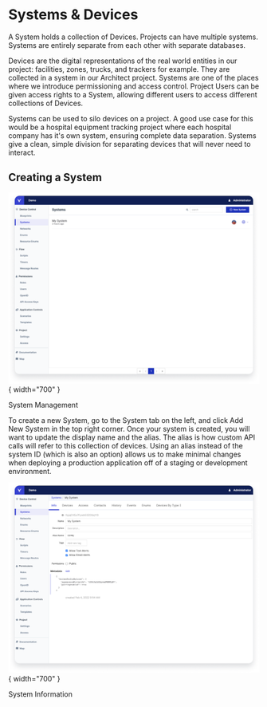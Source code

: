 # Systems & Devices

A System holds a collection of Devices. Projects can have multiple systems. Systems are entirely separate from each other with separate databases.

Devices are the digital representations of the real world entities in our project: facilities, zones, trucks, and trackers for example. They are collected in a system in our Architect project. Systems are one of the places where we introduce permissioning and access control. Project Users can be given access rights to a System, allowing different users to access different collections of Devices.

Systems can be used to silo devices on a project. A good use case for this would be a hospital equipment tracking project where each hospital company has it's own system, ensuring complete data separation. Systems give a clean, simple division for separating devices that will never need to interact.

## Creating a System

![!System](assets/system.png){ width="700" }
  <figcaption>System Management</figcaption>
</figure>

To create a new System, go to the System tab on the left, and click Add New System in the top right corner. Once your system is created, you will want to update the display name and the alias. The alias is how custom API calls will refer to this collection of devices. Using an alias instead of the system ID (which is also an option) allows us to make minimal changes when deploying a production application off of a staging or development environment. 

![!System](assets/info.png){ width="700" }
  <figcaption>System Information</figcaption>
</figure>

 
